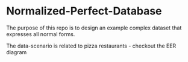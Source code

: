 # Normalized-Perfect-Database

The purpose of this repo is to design an example complex dataset that expresses all normal forms.

The data-scenario is related to pizza restaurants - checkout the EER diagram
